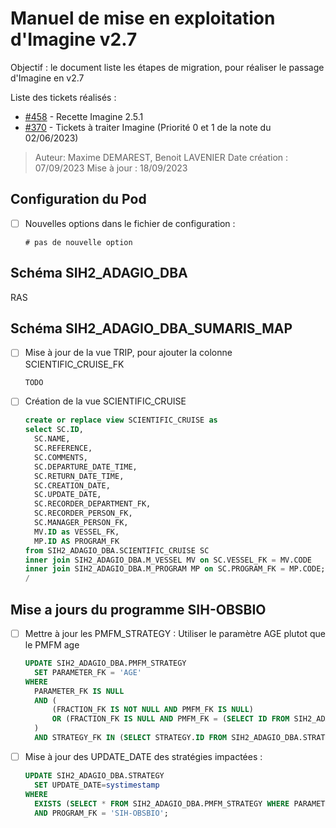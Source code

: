 # Manuel de mise en exploitation d'Imagine v2.7

Objectif : le document liste les étapes de migration, pour réaliser le passage d'Imagine en v2.7

Liste des tickets réalisés : 
- [#458](https://gitlab.ifremer.fr/sih-public/sumaris/sumaris-app/-/issues/458) - Recette Imagine 2.5.1
- [#370](https://gitlab.ifremer.fr/sih-public/sumaris/sumaris-app/-/issues/370#note_126575) - Tickets à traiter Imagine (Priorité 0 et 1 de la note du 02/06/2023) 

> Auteur: Maxime DEMAREST, Benoit LAVENIER
> Date création : 07/09/2023
> Mise à jour : 18/09/2023

## Configuration du Pod

- [ ] Nouvelles options dans le fichier de configuration :
  ```properties
  # pas de nouvelle option
  ```


## Schéma SIH2_ADAGIO_DBA

RAS

## Schéma SIH2_ADAGIO_DBA_SUMARIS_MAP

- [ ] Mise à jour de la vue TRIP, pour ajouter la colonne SCIENTIFIC_CRUISE_FK
  ```sql oracle
  TODO
  ```
  
- [ ] Création de la vue SCIENTIFIC_CRUISE
  ```sql oracle
  create or replace view SCIENTIFIC_CRUISE as
  select SC.ID,
    SC.NAME,
    SC.REFERENCE,
    SC.COMMENTS,
    SC.DEPARTURE_DATE_TIME,
    SC.RETURN_DATE_TIME,
    SC.CREATION_DATE,
    SC.UPDATE_DATE,
    SC.RECORDER_DEPARTMENT_FK,
    SC.RECORDER_PERSON_FK,
    SC.MANAGER_PERSON_FK,
    MV.ID as VESSEL_FK,
    MP.ID AS PROGRAM_FK  
  from SIH2_ADAGIO_DBA.SCIENTIFIC_CRUISE SC
  inner join SIH2_ADAGIO_DBA.M_VESSEL MV on SC.VESSEL_FK = MV.CODE
  inner join SIH2_ADAGIO_DBA.M_PROGRAM MP on SC.PROGRAM_FK = MP.CODE;
  /
  ```

## Mise a jours du programme SIH-OBSBIO

- [ ] Mettre à jour les PMFM_STRATEGY : Utiliser le paramètre AGE plutot que le PMFM age
  ```sql
  UPDATE SIH2_ADAGIO_DBA.PMFM_STRATEGY 
    SET PARAMETER_FK = 'AGE' 
  WHERE
    PARAMETER_FK IS NULL 
    AND (
        (FRACTION_FK IS NOT NULL AND PMFM_FK IS NULL)
        OR (FRACTION_FK IS NULL AND PMFM_FK = (SELECT ID FROM SIH2_ADAGIO_DBA.PMFM WHERE PARAMETER_FK='AGE'))
    )
    AND STRATEGY_FK IN (SELECT STRATEGY.ID FROM SIH2_ADAGIO_DBA.STRATEGY WHERE PROGRAM_FK = 'SIH-OBSBIO');
  ```

- [ ] Mise à jour des UPDATE_DATE des stratégies impactées :
  ```sql
  UPDATE SIH2_ADAGIO_DBA.STRATEGY 
    SET UPDATE_DATE=systimestamp
  WHERE
    EXISTS (SELECT * FROM SIH2_ADAGIO_DBA.PMFM_STRATEGY WHERE PARAMETER_FK = 'AGE')    
    AND PROGRAM_FK = 'SIH-OBSBIO';
  ```
